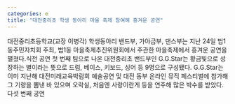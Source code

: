 ```yaml
---
categories: e
title: "대전중리초 학생 동아리 마을 축제 참여해 흥겨운 공연"
---
```

대전중리초등학교(교장 이병각) 학생동아리 밴드부, 가야금부, 댄스부는 지난 24일 법1동주민자치회 주최, 법1동 마을축제추진위원회에서 주관한 마을축제에서 흥겨운 공연을 펼쳤다.식전 공연 첫 번째 팀으로 나온 대전중리초 밴드부인 G.G.Star는 황금빛으로 성장하는 별이라는 뜻으로 드럼, 베이스, 키보드, 싱어 등 9명으로 구성됐다. G.G.Star는 이미 지난해 대전미래교육박람회 예술공연 및 대전 동부 온라인 뮤직 페스티벌에 참가해 그 기량을 뽐낸 바 있으며 오락실, 처음엔 사랑이란게 등을 연주해 많은 박수를 받았다.다섯 번째 공연